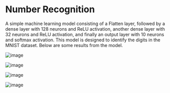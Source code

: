# Number Recognition
A simple machine learning model consisting of a Flatten layer, followed by a dense layer with 128 neurons and ReLU activation, another dense layer with 32 neurons and ReLU activation, and finally an output layer with 10 neurons and softmax activation. This model is designed to identify the digits in the MNIST dataset. Below are some results from the model.

![image](https://github.com/user-attachments/assets/8522db9d-5b6e-4eb7-956f-38078c076fba)

![image](https://github.com/user-attachments/assets/8ecdcef2-77a3-46c2-8051-b285c5e27702)

![image](https://github.com/user-attachments/assets/d7da6d43-86a1-4361-a0b0-7fa1fb97dfd0)

![image](https://github.com/user-attachments/assets/9171efa8-a9ce-4be8-a024-467027920bc7)
